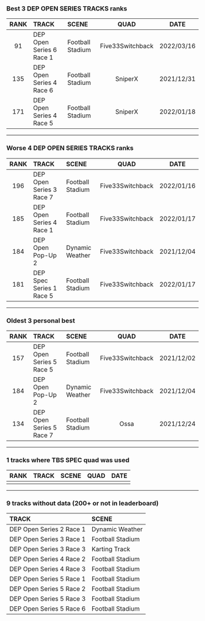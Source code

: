 ### Best 3 DEP OPEN SERIES TRACKS ranks
|RANK|TRACK|SCENE|QUAD|DATE|
|:---:|:---|:---|:---:|:---:|
|91|DEP Open Series 6 Race 1|Football Stadium|Five33Switchback|2022/03/16|
|135|DEP Open Series 4 Race 6|Football Stadium|SniperX|2021/12/31|
|171|DEP Open Series 4 Race 5|Football Stadium|SniperX|2022/01/18|
---
### Worse 4 DEP OPEN SERIES TRACKS ranks
|RANK|TRACK|SCENE|QUAD|DATE|
|:---:|:---|:---|:---:|:---:|
|196|DEP Open Series 3 Race 7|Football Stadium|Five33Switchback|2022/01/16|
|185|DEP Open Series 4 Race 1|Football Stadium|Five33Switchback|2022/01/17|
|184|DEP Open Pop-Up 2|Dynamic Weather|Five33Switchback|2021/12/04|
|181|DEP Spec Series 1 Race 5|Football Stadium|Five33Switchback|2022/01/17|
---
### Oldest 3 personal best
|RANK|TRACK|SCENE|QUAD|DATE|
|:---:|:---|:---|:---:|:---:|
|157|DEP Open Series 5 Race 5|Football Stadium|Five33Switchback|2021/12/02|
|184|DEP Open Pop-Up 2|Dynamic Weather|Five33Switchback|2021/12/04|
|134|DEP Open Series 5 Race 7|Football Stadium|Ossa|2021/12/24|
---
### 1 tracks where TBS SPEC quad was used
|RANK|TRACK|SCENE|QUAD|DATE|
|:---:|:---|:---|:---:|:---:|
||||||
---
### 9 tracks without data (200+ or not in leaderboard)
|TRACK|SCENE|
|:---|:---|
|DEP Open Series 2 Race 1|Dynamic Weather|
|DEP Open Series 3 Race 1|Football Stadium|
|DEP Open Series 3 Race 3|Karting Track|
|DEP Open Series 4 Race 2|Football Stadium|
|DEP Open Series 4 Race 3|Football Stadium|
|DEP Open Series 5 Race 1|Football Stadium|
|DEP Open Series 5 Race 2|Football Stadium|
|DEP Open Series 5 Race 3|Football Stadium|
|DEP Open Series 5 Race 6|Football Stadium|
